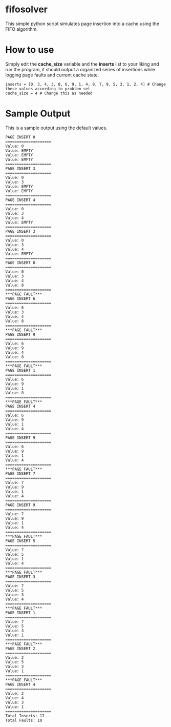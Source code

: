 # fifosolver
This simple python script simulates page insertion into a cache using the FIFO algorithm.

# How to use

Simply edit the <b>cache_size</b> variable and the <b>inserts</b> list to your liking and run the program, it should output a organized series of insertions while logging page faults and current cache state.

```
inserts = [0, 3, 4, 3, 8, 6, 9, 1, 4, 9, 7, 9, 5, 3, 1, 2, 4] # Change these values according to problem set
cache_size = 4 # Change this as needed
```

# Sample Output

This is a sample output using the default values.

```
PAGE INSERT 0
====================
Value: 0
Value: EMPTY
Value: EMPTY
Value: EMPTY
====================
PAGE INSERT 3
====================
Value: 0
Value: 3
Value: EMPTY
Value: EMPTY
====================
PAGE INSERT 4
====================
Value: 0
Value: 3
Value: 4
Value: EMPTY
====================
PAGE INSERT 3
====================
Value: 0
Value: 3
Value: 4
Value: EMPTY
====================
PAGE INSERT 8
====================
Value: 0
Value: 3
Value: 4
Value: 8
====================
***PAGE FAULT***
PAGE INSERT 6
====================
Value: 6
Value: 3
Value: 4
Value: 8
====================
***PAGE FAULT***
PAGE INSERT 9
====================
Value: 6
Value: 9
Value: 4
Value: 8
====================
***PAGE FAULT***
PAGE INSERT 1
====================
Value: 6
Value: 9
Value: 1
Value: 8
====================
***PAGE FAULT***
PAGE INSERT 4
====================
Value: 6
Value: 9
Value: 1
Value: 4
====================
PAGE INSERT 9
====================
Value: 6
Value: 9
Value: 1
Value: 4
====================
***PAGE FAULT***
PAGE INSERT 7
====================
Value: 7
Value: 9
Value: 1
Value: 4
====================
PAGE INSERT 9
====================
Value: 7
Value: 9
Value: 1
Value: 4
====================
***PAGE FAULT***
PAGE INSERT 5
====================
Value: 7
Value: 5
Value: 1
Value: 4
====================
***PAGE FAULT***
PAGE INSERT 3
====================
Value: 7
Value: 5
Value: 3
Value: 4
====================
***PAGE FAULT***
PAGE INSERT 1
====================
Value: 7
Value: 5
Value: 3
Value: 1
====================
***PAGE FAULT***
PAGE INSERT 2
====================
Value: 2
Value: 5
Value: 3
Value: 1
====================
***PAGE FAULT***
PAGE INSERT 4
====================
Value: 2
Value: 4
Value: 3
Value: 1
====================
Total Inserts: 17
Total Faults: 10
```
